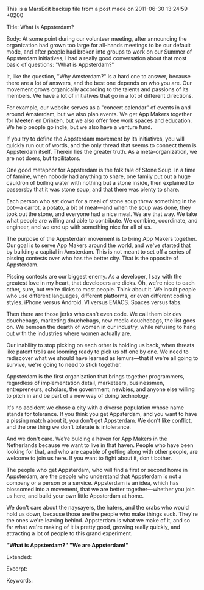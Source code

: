 This is a MarsEdit backup file from a post made on 2011-06-30 13:24:59 +0200

Title:
What is Appsterdam?

Body:
At some point during our volunteer meeting, after announcing the organization had grown too large for all-hands meetings to be our default mode, and after people had broken into groups to work on our Summer of Appsterdam initiatives, I had a really good conversation about that most basic of questions: "What is Appsterdam?"It, like the question, "Why Amsterdam?" is a hard one to answer, because there are a lot of answers, and the best one depends on who you are. Our movement grows organically according to the talents and passions of its members. We have a lot of initiatives that go in a lot of different directions.For example, our website serves as a "concert calendar" of events in and around Amsterdam, but we also plan events. We get App Makers together for Meeten en Drinken, but we also offer free work spaces and education. We help people go indie, but we also have a venture fund.If you try to define the Appsterdam movement by its initiatives, you will quickly run out of words, and the only thread that seems to connect them is Appsterdam itself. Therein lies the greater truth. As a meta-organization, we are not doers, but facilitators.One good metaphor for Appsterdam is the folk tale of Stone Soup. In a time of famine, when nobody had anything to share, one family put out a huge cauldron of boiling water with nothing but a stone inside, then explained to passersby that it was stone soup, and that there was plenty to share.Each person who sat down for a meal of stone soup threw something in the pot—a carrot, a potato, a bit of meat—and when the soup was done, they took out the stone, and everyone had a nice meal. We are that way. We take what people are willing and able to contribute. We combine, coordinate, and engineer, and we end up with something nice for all of us.The purpose of the Appsterdam movement is to bring App Makers together. Our goal is to serve App Makers around the world, and we've started that by building a capital in Amsterdam. This is not meant to set off a series of pissing contests over who has the better city. That is the opposite of Appsterdam.Pissing contests are our biggest enemy. As a developer, I say with the greatest love in my heart, that developers are dicks. Oh, we're nice to each other, sure, but we're dicks to most people. Think about it. We insult people who use different languages, different platforms, or even different coding styles. iPhone versus Android. VI versus EMACS. Spaces versus tabs.Then there are those jerks who can't even code. We call them biz dev douchebags, marketing douchebags, new media douchebags, the list goes on. We bemoan the dearth of women in our industry, while refusing to hang out with the industries where women actually are. Our inability to stop picking on each other is holding us back, when threats like patent trolls are looming ready to pick us off one by one. We need to rediscover what we should have learned as lemurs—that if we're all going to survive, we're going to need to stick together.Appsterdam is the first organization that brings together programmers, regardless of implementation detail, marketeers, businessmen, entrepreneurs, scholars, the government, newbies, and anyone else willing to pitch in and be part of a new way of doing technology.It's no accident we chose a city with a diverse population whose name stands for tolerance. If you think you get Appsterdam, and you want to have a pissing match about it, you don't get Appsterdam. We don't like conflict, and the one thing we don't tolerate is intolerance.And we don't care. We're bulding a haven for App Makers in the Netherlands because we want to live in that haven. People who have been looking for that, and who are capable of getting along with other people, are welcome to join us here. If you want to fight about it, don't bother.The people who get Appsterdam, who will find a first or second home in Appsterdam, are the people who understand that Appsterdam is not a company or a person or a service. Appsterdam is an idea, which has blossomed into a movement, that we are better together—whether you join us here, and build your own little Appsterdam at home.We don't care about the naysayers, the haters, and the crabs who would hold us down, because those are the people who make things suck. They're the ones we're leaving behind. Appsterdam is what we make of it, and so far what we're making of it is pretty good, growing really quickly, and attracting a lot of people to this grand experiment. <strong>"What is Appsterdam?" "We are Appsterdam!"</strong>

Extended:


Excerpt:


Keywords:

